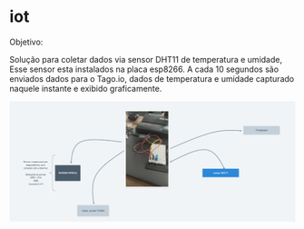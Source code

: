 # iot

Objetivo:

  Solução para coletar dados via sensor DHT11 de temperatura e umidade,
  Esse sensor esta instalados na placa esp8266.
  A cada 10 segundos são enviados dados para o Tago.io, dados de temperatura e umidade capturado naquele instante
  e exibido graficamente.


![Fluxo](/fluxo.PNG)


  


